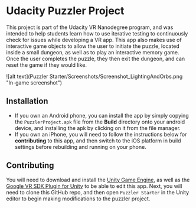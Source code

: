 # Udacity Puzzler Project
This project is part of the Udacity VR Nanodegree program, and was intended to help students learn how to use iterative testing to continuously check for issues while developing a VR app.  This app also makes use of interactive game objects to allow the user to initiate the puzzle, located inside a small dungeon, as well as to play an interactive memory game.  Once the user completes the puzzle, they then exit the dungeon, and can reset the game if they would like.

![alt text](Puzzler Starter/Screenshots/Screenshot_LightingAndOrbs.png "In-game screenshot")

## Installation
* If you own an Android phone, you can install the app by simply copying the `PuzzlerProject.apk` file from the **Build** directory onto your android device, and installing the apk by clicking on it from the file manager.
* If you own an iPhone, you will need to follow the instructions below for **contributing** to this app, and then switch to the iOS platform in build settings before rebuilding and running on your phone.

## Contributing
You will need to download and install the [Unity Game Engine](https://unity3d.com/), as well as the [Google VR SDK Plugin for Unity](https://developers.google.com/vr/unity/download) to be able to edit this app.  Next, you will need to clone this GitHub repo, and then open `Puzzler Starter` in the Unity editor to begin making modifications to the puzzler project.